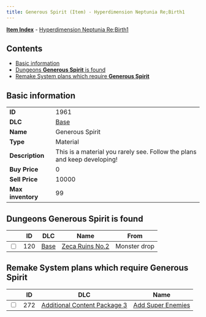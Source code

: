 ```yaml
---
title: Generous Spirit (Item) - Hyperdimension Neptunia Re;Birth1
---
```


[**Item Index**](/neptunia/rb1/item/index.html) - [Hyperdimension Neptunia Re;Birth1](/neptunia/rb1)

## Contents

- [Basic information](#basic-information)
- [Dungeons **Generous Spirit** is found](#dungeons-generous-spirit-is-found)
- [Remake System plans which require **Generous Spirit**](#remake-system-plans-which-require-generous-spirit)

## Basic information

|   |   |
| -- | -- |
| **ID** | 1961 |
| **DLC** | [Base](/neptunia/rb1/dlc/1-base.html) |
| **Name** | Generous Spirit |
| **Type** | Material |
| **Description** | This is a material you rarely see. Follow the plans and keep developing! |
| **Buy Price** | 0 |
| **Sell Price** | 10000 |
| **Max inventory** | 99 |


## Dungeons **Generous Spirit** is found

|    | ID | DLC | Name | From |
| -- | -- | --- | ---- | ---- |
| <input type="checkbox" id="rb1-dungeon-1-120" class="trackbox" /> | 120 | [Base](/neptunia/rb1/dlc/1-base.html) | [Zeca Ruins No.2](/neptunia/rb1/dungeon/1-120-zeca-ruins-no-2.html) | Monster drop |


## Remake System plans which require **Generous Spirit**

|    | ID | DLC | Name |
| -- | -- | --- | ---- |
| <input type="checkbox" id="rb1-quest-12-272" class="trackbox" /> | 272 | [Additional Content Package 3](/neptunia/rb1/dlc/12-pack3.html) | [Add Super Enemies](/neptunia/rb1/quest/12-272-add-super-enemies.html) |
